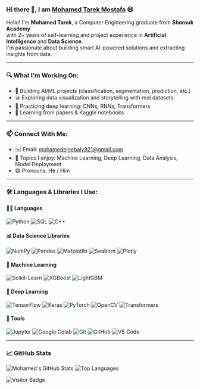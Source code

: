 ### Hi there 👋, I am [Mohamed Tarek Mostafa](https://github.com/MohamedTarekMostafa) 😄

Hello! I'm **Mohamed Tarek**, a Computer Engineering graduate from **Shorouk Academy**  
with 2+ years of self-learning and project experience in **Artificial Intelligence** and **Data Science**.  
I'm passionate about building smart AI-powered solutions and extracting insights from data.

---

### 🔍 What I'm Working On:
- 🔭 Building AI/ML projects (classification, segmentation, prediction, etc.)
- 📊 Exploring data visualization and storytelling with real datasets
- 🧠 Practicing deep learning: CNNs, RNNs, Transformers
- 📝 Learning from papers & Kaggle notebooks

---

### 📫 Connect With Me:
- ✉️ Email: mohamedelgebaly921@gmail.com  
- 💬 Topics I enjoy: Machine Learning, Deep Learning, Data Analysis, Model Deployment  
- 😄 Pronouns: He / Him

---

### 🛠️ Languages & Libraries I Use:

#### 👨‍💻 Languages
![Python](https://img.shields.io/badge/-Python-black?logo=python&style=social)
![SQL](https://img.shields.io/badge/-SQL-black?logo=mysql&style=social)
![C++](https://img.shields.io/badge/-C++-black?logo=c%2b%2b&style=social)

#### 📊 Data Science Libraries
![NumPy](https://img.shields.io/badge/-NumPy-black?logo=numpy&style=social)
![Pandas](https://img.shields.io/badge/-Pandas-black?logo=pandas&style=social)
![Matplotlib](https://img.shields.io/badge/-Matplotlib-black?logo=matplotlib&style=social)
![Seaborn](https://img.shields.io/badge/-Seaborn-black?logo=seaborn&style=social)
![Plotly](https://img.shields.io/badge/-Plotly-black?logo=plotly&style=social)

#### 🤖 Machine Learning
![Scikit-Learn](https://img.shields.io/badge/-ScikitLearn-black?logo=scikit-learn&style=social)
![XGBoost](https://img.shields.io/badge/-XGBoost-black?logo=xgboost&style=social)
![LightGBM](https://img.shields.io/badge/-LightGBM-black?logo=lightgbm&style=social)

#### 🧠 Deep Learning
![TensorFlow](https://img.shields.io/badge/-TensorFlow-black?logo=tensorflow&style=social)
![Keras](https://img.shields.io/badge/-Keras-black?logo=keras&style=social)
![PyTorch](https://img.shields.io/badge/-PyTorch-black?logo=pytorch&style=social)
![OpenCV](https://img.shields.io/badge/-OpenCV-black?logo=opencv&style=social)
![Transformers](https://img.shields.io/badge/-Transformers-black?logo=huggingface&style=social)

#### 🧰 Tools
![Jupyter](https://img.shields.io/badge/-Jupyter-black?logo=jupyter&style=social)
![Google Colab](https://img.shields.io/badge/-Colab-black?logo=googlecolab&style=social)
![Git](https://img.shields.io/badge/-Git-black?logo=git&style=social)
![GitHub](https://img.shields.io/badge/-GitHub-black?logo=github&style=social)
![VS Code](https://img.shields.io/badge/-VSCode-black?logo=visualstudiocode&style=social)

---

### 📈 GitHub Stats

![Mohamed's GitHub Stats](https://github-readme-stats.vercel.app/api?username=MohamedTarekMostafa&count_private=true&show_icons=true&include_all_commits=true&theme=default)
![Top Languages](https://github-readme-stats.vercel.app/api/top-langs/?username=MohamedTarekMostafa&layout=compact&hide=TeX&theme=default)

![Visitor Badge](https://visitor-badge.laobi.icu/badge?page_id=MohamedTarekMostafa.MohamedTarekMostafa)
